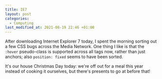 ```yaml
---
title: IE7
layout: post
categories:
  - Computing
last_modified_at: 2021-08-19 22:46 +01:00
---
```

After downloading Internet Explorer 7 today, I spent the morning sorting out a few CSS bugs across the Media Network. One thing I like is that the `:hover` pseudo-class is supported across all tags now, rather than just anchors; also `position: fixed` seems to have been sorted.

It's our house Christmas Day today: we're off out for a meal this year instead of cooking it ourselves, but there's presents to go at before that!
